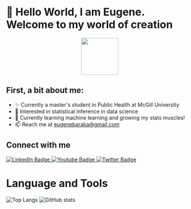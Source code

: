 # 👋 Hello World, I am Eugene. Welcome to my world of creation

<div id="header" align="center">
  <img src="https://media.giphy.com/media/M9gbBd9nbDrOTu1Mqx/giphy.gif" width="100"/>
</div>

## First, a bit about me:
- ✨ Currently a master's student in Public Health at McGill University
- 👀 Interested in statistical inference in data science
- 🌱 Currently learning machine learning and growing my stats muscles!
- 📫 Reach me at eugenebaraka@gmail.com

<!---
eugenebaraka/eugenebaraka is a ✨ special ✨ repository because its `README.md` (this file) appears on your GitHub profile.
You can click the Preview link to take a look at your changes.
--->
## Connect with me
<div id="Connect with me">
  <a href="your-linkedin-URL">
    <img src="https://img.shields.io/badge/LinkedIn-blue?style=for-the-badge&logo=linkedin&logoColor=white" alt="LinkedIn Badge"/>
  </a>
  <a href="your-youtube-URL">
    <img src="https://img.shields.io/badge/YouTube-red?style=for-the-badge&logo=youtube&logoColor=white" alt="Youtube Badge"/>
  </a>
  <a href="your-twitter-URL">
    <img src="https://img.shields.io/badge/Twitter-blue?style=for-the-badge&logo=twitter&logoColor=white" alt="Twitter Badge"/>
  </a>
</div>

# Language and Tools
![Top Langs](https://github-readme-stats.vercel.app/api/top-langs/?username=eugenebaraka&theme=solarized-dark) ![GitHub stats](https://github-readme-stats.vercel.app/api?username=eugenebaraka&show_icons=true&theme=tokyonight)


